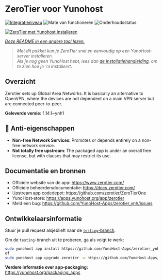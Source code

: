 <!--
NB: Deze README is automatisch gegenereerd door <https://github.com/YunoHost/apps/tree/master/tools/readme_generator>
Hij mag NIET handmatig aangepast worden.
-->

# ZeroTier voor Yunohost

[![Integratieniveau](https://dash.yunohost.org/integration/zerotier.svg)](https://ci-apps.yunohost.org/ci/apps/zerotier/) ![Mate van functioneren](https://ci-apps.yunohost.org/ci/badges/zerotier.status.svg) ![Onderhoudsstatus](https://ci-apps.yunohost.org/ci/badges/zerotier.maintain.svg)

[![ZeroTier met Yunohost installeren](https://install-app.yunohost.org/install-with-yunohost.svg)](https://install-app.yunohost.org/?app=zerotier)

*[Deze README in een andere taal lezen.](./ALL_README.md)*

> *Met dit pakket kun je ZeroTier snel en eenvoudig op een YunoHost-server installeren.*  
> *Als je nog geen YunoHost hebt, lees dan [de installatiehandleiding](https://yunohost.org/install), om te zien hoe je 'm installeert.*

## Overzicht

Zerotier sets up Global Area Networks.
It is basically an alternative to OpenVPN, where the devices are not dependent on a main VPN server but are connected peer-to-peer.


**Geleverde versie:** 1.14.1~ynh1
## :red_circle: Anti-eigenschappen

- **Non-free Network Services**: Promotes or depends entirely on a non-free network service.
- **Not totally free upstream**: The packaged app is under an overall free license, but with clauses that may restrict its use.

## Documentatie en bronnen

- Officiele website van de app: <https://www.zerotier.com/>
- Officiele beheerdersdocumentatie: <https://docs.zerotier.com/>
- Upstream app codedepot: <https://github.com/zerotier/ZeroTierOne>
- YunoHost-store: <https://apps.yunohost.org/app/zerotier>
- Meld een bug: <https://github.com/YunoHost-Apps/zerotier_ynh/issues>

## Ontwikkelaarsinformatie

Stuur je pull request alsjeblieft naar de [`testing`-branch](https://github.com/YunoHost-Apps/zerotier_ynh/tree/testing).

Om de `testing`-branch uit te proberen, ga als volgt te werk:

```bash
sudo yunohost app install https://github.com/YunoHost-Apps/zerotier_ynh/tree/testing --debug
of
sudo yunohost app upgrade zerotier -u https://github.com/YunoHost-Apps/zerotier_ynh/tree/testing --debug
```

**Verdere informatie over app-packaging:** <https://yunohost.org/packaging_apps>
